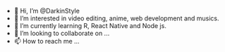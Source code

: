 - 👋 Hi, I’m @DarkinStyle
- 👀 I’m interested in video editing, anime, web development and musics.
- 🌱 I’m currently learning R, React Native and Node js.
- 💞️ I’m looking to collaborate on ...
- 📫 How to reach me ...

<!---
DarkinStyle/DarkinStyle is a ✨ special ✨ repository because its `README.md` (this file) appears on your GitHub profile.
You can click the Preview link to take a look at your changes.
--->
